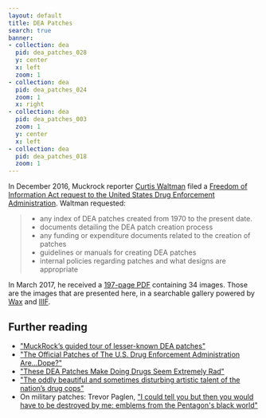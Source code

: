 ```yaml
---
layout: default
title: DEA Patches
search: true
banner:
- collection: dea
  pid: dea_patches_028
  y: center
  x: left
  zoom: 1
- collection: dea
  pid: dea_patches_024
  zoom: 1
  x: right
- collection: dea
  pid: dea_patches_003
  zoom: 1
  y: center
  x: left
- collection: dea
  pid: dea_patches_018
  zoom: 1
---
```

In December 2016, Muckrock reporter [Curtis Waltman](https://twitter.com/chwaltman) filed a [Freedom of Information Act request to the United States Drug Enforcement Administration](https://www.muckrock.com/foi/united-states-of-america-10/patch-program-30852/). Waltman requested:
> * any index of DEA patches created from 1970 to the present date.
> * documents detailing the DEA patch creation process
> * any funding or expenditure documents related to the creation of patches
> * guidelines or manuals for creating DEA patches
> * internal policies regarding patches and what designs are appropriate

In March 2017, he received a [197-page PDF](https://cdn.muckrock.com/foia_files/2017/03/09/3-6-17_MR30852_RES_ID17-00182-F.pdf) containing 34 images. Those are the images that are presented here, in a searchable gallery powered by [Wax](https://minicomp.github.io/wax/) and [IIIF](http://iiif.io/).

## Further reading
* ["MuckRock’s guided tour of lesser-known DEA patches"](https://www.muckrock.com/news/archives/2017/mar/16/DEA-patches/)
* ["The Official Patches of The U.S. Drug Enforcement Administration Are...Dope?"](https://www.esquiremag.ph/culture/lifestyle/the-official-patches-of-the-us-drug-enforcement-agency-are-dope-a00203-20180417)
* ["These DEA Patches Make Doing Drugs Seem Extremely Rad"](https://www.spin.com/2017/03/cool-dea-patches-dragon-grim-reaper-weed/)
* ["The oddly beautiful and sometimes disturbing artistic talent of the nation’s drug cops"](https://www.washingtonpost.com/news/wonk/wp/2015/03/20/the-oddly-beautiful-and-sometimes-disturbing-artistic-talent-of-the-nations-drug-cops/)
* On military patches: Trevor Paglen, ["I could tell you but then you would have to be destroyed by me: emblems from the Pentagon's black world"](https://www.worldcat.org/title/i-could-tell-you-but-then-you-would-have-to-be-destroyed-by-me-emblems-from-the-pentagons-black-world/oclc/154704808)